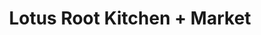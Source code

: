 ---
title: "Lotus Root Kitchen + Market"
url: /ridgway/lotus-root-kitchen-market/
shop: supermarket
---